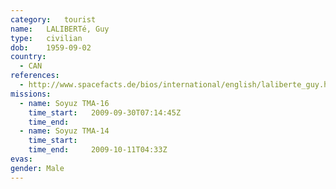 ```yaml
---
category:	tourist
name:	LALIBERTé, Guy
type:	civilian
dob:	1959-09-02
country:
  - CAN
references:
  - http://www.spacefacts.de/bios/international/english/laliberte_guy.htm
missions:
  - name: Soyuz TMA-16
    time_start:   2009-09-30T07:14:45Z
    time_end:     
  - name: Soyuz TMA-14
    time_start:   
    time_end:     2009-10-11T04:33Z
evas:
gender:	Male
---
```

